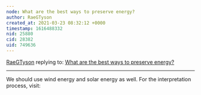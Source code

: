 ```yaml
---
node: What are the best ways to preserve energy?
author: RaeGTyson
created_at: 2021-03-23 08:32:12 +0000
timestamp: 1616488332
nid: 25880
cid: 28382
uid: 749636
---
```




[RaeGTyson](../profile/RaeGTyson) replying to: [What are the best ways to preserve energy?](../notes/grace_williams/03-09-2021/what-are-the-best-ways-to-preserve-energy)

----
We should use wind energy and solar energy as well. For the interpretation process, visit: [](https://www.tridindia.com/interpretation/language/japanese-interpretation-services/)